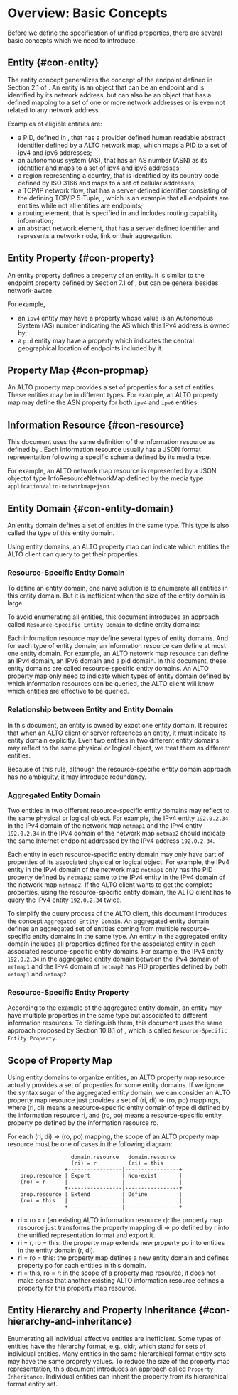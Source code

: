 # Overview: Basic Concepts

Before we define the specification of unified properties, there are several basic concepts which we need to introduce.

<!-- Entity -> Property -> Resource -> Entity Domain -> Aggreated Entity Domain -->

## Entity {#con-entity}

<!-- FIXME:
This section introduces a new concept and deserves more explanations before
diving in the technical "how to handle".
For instance:
- what kind of object other than an addressable ALTO endpoint is eligible to be
  an ALTO entity?
- an entity must be related to network address(es) e.g. entity such as PID, ASN
  nb, Country code have a defined mapping to IP or cellular addresses.
-->

The entity concept generalizes the concept of the endpoint defined in Section
2.1 of [](#RFC7285). An entity is an object that can be an endpoint and is
identified by its network address, but can also be an object that has a defined
mapping to a set of one or more network addresses or is even not related to any
network address.

<!-- Examples of entities -->

Examples of eligible entities are:

- a PID, defined in [](#RFC7285), that has a provider defined human readable
  abstract identifier defined by a ALTO network map, which maps a PID to a set
  of ipv4 and ipv6 addresses;
- an autonomous system (AS), that has an AS number (ASN) as its identifier
  and maps to a set of ipv4 and ipv6 addresses;
- a region representing a country, that is identified by its country code defined
  by ISO 3166 and maps to a set of cellular addresses;
- a TCP/IP network flow, that has a server defined identifier consisting of the
  defining TCP/IP 5-Tuple, , which is an example that all endpoints
  are entities while not all entities are endpoints;
- a routing element, that is specified in [](#RFC7921) and includes routing
  capability information;
- an abstract network element, that has a server defined identifier and
  represents a network node, link or their aggregation.

<!--
An entity is an object with a (possibly empty) set of properties.
It MAY or MAY NOT be related to a network address. There are a lot of examples
of entities, such as applications or end-hosts in a communication network, cells
in a wireless network, network flows, network functions, routing elements in a
routing system or even general network elements.
-->

<!--
Each entity MUST be in one and only one domain, such as the IPv4 domain, the
IPv6 domain or PID domain (defined in this document), and has a unique identifier.
-->

## Entity Property {#con-property}

An entity property defines a property of an entity. It is similar to the
endpoint property defined by Section 7.1 of [](#RFC7285), but can be general
besides network-aware.

For example,

- an `ipv4` entity may have a property whose value is an Autonomous System (AS)
  number indicating the AS which this IPv4 address is owned by;
- a `pid` entity may have a property which indicates the central geographical
  location of endpoints included by it.

## Property Map {#con-propmap}

An ALTO property map provides a set of properties for a set of entities. These
entities may be in different types. For example, an ALTO property map may define
the ASN property for both `ipv4` and `ipv6` entities.

## Information Resource {#con-resource}

This document uses the same definition of the information resource as defined by
[](#RFC7285). Each information resource usually has a JSON format representation
following a specific schema defined by its media type.

For example, an ALTO network map resource is represented by a JSON objectof type
InfoResourceNetworkMap defined by the media type
`application/alto-networkmap+json`.

## Entity Domain {#con-entity-domain}

An entity domain defines a set of entities in the same type. This type is also
called the type of this entity domain.

Using entity domains, an ALTO property map can indicate which entities the ALTO
client can query to get their properties.

### Resource-Specific Entity Domain

To define an entity domain, one naive solution is to enumerate all entities in
this entity domain. But it is inefficient when the size of the entity domain
is large.

To avoid enumerating all entities, this document introduces an approach called
`Resource-Specific Entity Domain` to define entity domains:

Each information resource may define several types of entity domains. And for
each type of entity domain, an information resource can define at most one
entity domain. For example, an ALTO netowrk map resource can define an IPv4
domain, an IPv6 domain and a pid domain. In this document, these entity domains
are called resource-specific entity domains. An ALTO property map only need to
indicate which types of entity domain defined by which information resources can
be queried, the ALTO client will know which entities are effective to be queried.

### Relationship between Entity and Entity Domain

In this document, an entity is owned by exact one entity domain. It requires
that when an ALTO client or server references an entity, it must indicate its
entity domain explicitly. Even two entities in two different entity domains may
reflect to the same physical or logical object, we treat them as different
entities.

Because of this rule, although the resource-specific entity domain approach has
no ambiguity, it may introduce redundancy.

### Aggregated Entity Domain

Two entities in two different resource-specific entity domains may reflect to
the same physical or logical object. For example, the IPv4 entity `192.0.2.34`
in the IPv4 domain of the network map `netmap1` and the IPv4 entity `192.0.2.34`
in the IPv4 domain of the network map `netmap2` should indicate the same
Internet endpoint addressed by the IPv4 address `192.0.2.34`.

Each entity in each resource-specific entity domain may only have part of
properties of its associated physical or logical object. For example, the IPv4
entity in the IPv4 domain of the network map `netmap1` only has the PID property
defined by `netmap1`; same to the IPv4 entity in the IPv4 domain of the network
map `netmap2`. If the ALTO client wants to get the complete properties, using
the resource-specific entity domain, the ALTO client has to query the IPv4
entity `192.0.2.34` twice.

To simplify the query process of the ALTO client, this document introduces the
concept `Aggregated Entity Domain`. An aggregated entity domain defines an
aggregated set of entities coming from multiple resource-specific entity domains
in the same type. An entity in the aggregated entity domain includes all
properties defined for the associated entity in each associated
resource-specific entity domains. For example, the IPv4 entity `192.0.2.34` in
the aggregated entity domain between the IPv4 domain of `netmap1` and the IPv4
domain of `netmap2` has PID properties defined by both `netmap1` and `netmap2`.

### Resource-Specific Entity Property

According to the example of the aggregated entity domain, an entity may have
multiple properties in the same type but associated to different information
resources. To distinguish them, this document uses the same approach proposed by
Section 10.8.1 of [](#RFC7285), which is called `Resource-Specific Entity Property`.

## Scope of Property Map

Using entity domains to organize entities, an ALTO property map resource
actually provides a set of properties for some entity domains. If we ignore the
syntax sugar of the aggregated entity domain, we can consider an ALTO property
map resource just provides a set of (ri, di) => (ro, po) mappings, where (ri,
di) means a resource-specific entity domain of type di defined by the
information resource ri, and (ro, po) means a resource-specific entity property
po defined by the information resource ro.

For each (ri, di) => (ro, po) mapping, the scope of an ALTO property map
resource must be one of cases in the following diagram:

``` text
                    domain.resource   domain.resource
                    (ri) = r          (ri) = this
                  +-----------------|-----------------+
    prop.resource | Export          | Non-exist       |
    (ro) = r      |                 |                 |
                  +-----------------|-----------------+
    prop.resource | Extend          | Define          |
    (ro) = this   |                 |                 |
                  +-----------------|-----------------+
```

- ri = ro = r (an existing ALTO information resource r): the property map
  resource just transforms the property mapping di => po defined by r into the
  unified representation format and export it.
- ri = r, ro = this: the property map extends new property po into entities in
  the entity domain (r, di).
- ri = ro = this: the property map defines a new entity domain and defines
  property po for each entities in this domain.
- ri = this, ro = r: in the scope of a property map resource, it does not make
  sense that another existing ALTO information resource defines a property for
  this property map resource.

## Entity Hierarchy and Property Inheritance {#con-hierarchy-and-inheritance}

Enumerating all individual effective entities are inefficient. Some types of
entities have the hierarchy format, e.g., cidr, which stand for sets of
individual entities. Many entities in the same hierarchical format entity sets
may have the same proprety values. To reduce the size of the property map
representation, this document introduces an approach called `Property
Inheritance`. Individual entities can inherit the property from its hierarchical
format entity set.
